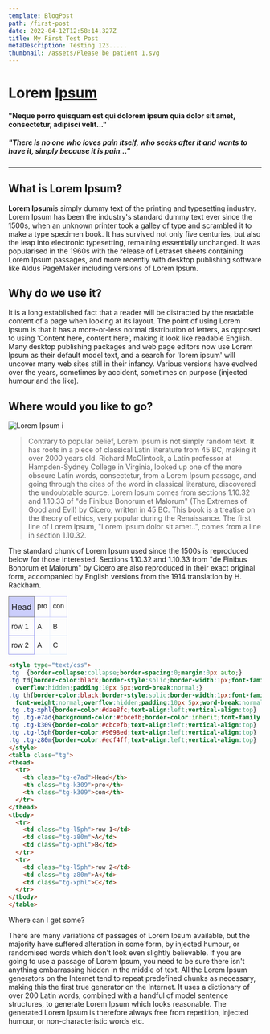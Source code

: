 ```yaml
---
template: BlogPost
path: /first-post
date: 2022-04-12T12:58:14.327Z
title: My First Test Post
metaDescription: Testing 123.....
thumbnail: /assets/Please be patient 1.svg
---
```

# Lorem [Ipsum](https://www.lipsum.com)

#### "Neque porro quisquam est qui dolorem ipsum quia dolor sit amet, consectetur, adipisci velit..."

##### "There is no one who loves pain itself, who seeks after it and wants to have it, simply because it is pain..."

- - -

## What is Lorem Ipsum?

**Lorem Ipsum**is simply dummy text of the printing and typesetting industry. Lorem Ipsum has been the industry's standard dummy text ever since the 1500s, when an unknown printer took a galley of type and scrambled it to make a type specimen book. It has survived not only five centuries, but also the leap into electronic typesetting, remaining essentially unchanged. It was popularised in the 1960s with the release of Letraset sheets containing Lorem Ipsum passages, and more recently with desktop publishing software like Aldus PageMaker including versions of Lorem Ipsum.

## Why do we use it?

It is a long established fact that a reader will be distracted by the readable content of a page when looking at its layout. The point of using Lorem Ipsum is that it has a more-or-less normal distribution of letters, as opposed to using 'Content here, content here', making it look like readable English. Many desktop publishing packages and web page editors now use Lorem Ipsum as their default model text, and a search for 'lorem ipsum' will uncover many web sites still in their infancy. Various versions have evolved over the years, sometimes by accident, sometimes on purpose (injected humour and the like).

## Where would you like to go?

![Lorem Ipsum i](/assets/Vectorx2.png "popular belief")

> Contrary to popular belief, Lorem Ipsum is not simply random text. It has roots in a piece of classical Latin literature from 45 BC, making it over 2000 years old. Richard McClintock, a Latin professor at Hampden-Sydney College in Virginia, looked up one of the more obscure Latin words, consectetur, from a Lorem Ipsum passage, and going through the cites of the word in classical literature, discovered the undoubtable source. Lorem Ipsum comes from sections 1.10.32 and 1.10.33 of "de Finibus Bonorum et Malorum" (The Extremes of Good and Evil) by Cicero, written in 45 BC. This book is a treatise on the theory of ethics, very popular during the Renaissance. The first line of Lorem Ipsum, "Lorem ipsum dolor sit amet..", comes from a line in section 1.10.32.

The standard chunk of Lorem Ipsum used since the 1500s is reproduced below for those interested. Sections 1.10.32 and 1.10.33 from "de Finibus Bonorum et Malorum" by Cicero are also reproduced in their exact original form, accompanied by English versions from the 1914 translation by H. Rackham.

<div>
<style type="text/css"> .tg{border-collapse:collapse;border-spacing:0;margin:0px auto;} .tg td{border-color:black;border-style:solid;border-width:1px;font-family:Arial, sans-serif;font-size:14px; overflow:hidden;padding:10px 5px;word-break:normal;} .tg th{border-color:black;border-style:solid;border-width:1px;font-family:Arial, sans-serif;font-size:14px; font-weight:normal;overflow:hidden;padding:10px 5px;word-break:normal;} .tg .tg-xphl{border-color:#dae8fc;text-align:left;vertical-align:top} .tg .tg-e7ad{background-color:#cbcefb;border-color:inherit;font-family:inherit;font-size:16px;text-align:left;vertical-align:top} .tg .tg-k309{border-color:#cbcefb;text-align:left;vertical-align:top} .tg .tg-l5ph{border-color:#9698ed;text-align:left;vertical-align:top} .tg .tg-z80m{border-color:#ecf4ff;text-align:left;vertical-align:top} </style><table class="tg"><thead><tr><th class="tg-e7ad">Head</th><th class="tg-k309">pro</th><th class="tg-k309">con</th></tr></thead><tbody><tr><td class="tg-l5ph">row 1</td><td class="tg-z80m">A</td><td class="tg-xphl">B</td></tr><tr><td class="tg-l5ph">row 2</td><td class="tg-z80m">A</td><td class="tg-xphl">C</td></tr></tbody></table>
</div>

```html
<style type="text/css">
.tg  {border-collapse:collapse;border-spacing:0;margin:0px auto;}
.tg td{border-color:black;border-style:solid;border-width:1px;font-family:Arial, sans-serif;font-size:14px;
  overflow:hidden;padding:10px 5px;word-break:normal;}
.tg th{border-color:black;border-style:solid;border-width:1px;font-family:Arial, sans-serif;font-size:14px;
  font-weight:normal;overflow:hidden;padding:10px 5px;word-break:normal;}
.tg .tg-xphl{border-color:#dae8fc;text-align:left;vertical-align:top}
.tg .tg-e7ad{background-color:#cbcefb;border-color:inherit;font-family:inherit;font-size:16px;text-align:left;vertical-align:top}
.tg .tg-k309{border-color:#cbcefb;text-align:left;vertical-align:top}
.tg .tg-l5ph{border-color:#9698ed;text-align:left;vertical-align:top}
.tg .tg-z80m{border-color:#ecf4ff;text-align:left;vertical-align:top}
</style>
<table class="tg">
<thead>
  <tr>
    <th class="tg-e7ad">Head</th>
    <th class="tg-k309">pro</th>
    <th class="tg-k309">con</th>
  </tr>
</thead>
<tbody>
  <tr>
    <td class="tg-l5ph">row 1</td>
    <td class="tg-z80m">A</td>
    <td class="tg-xphl">B</td>
  </tr>
  <tr>
    <td class="tg-l5ph">row 2</td>
    <td class="tg-z80m">A</td>
    <td class="tg-xphl">C</td>
  </tr>
</tbody>
</table>
```

Where can I get some?

There are many variations of passages of Lorem Ipsum available, but the majority have suffered alteration in some form, by injected humour, or randomised words which don't look even slightly believable. If you are going to use a passage of Lorem Ipsum, you need to be sure there isn't anything embarrassing hidden in the middle of text. All the Lorem Ipsum generators on the Internet tend to repeat predefined chunks as necessary, making this the first true generator on the Internet. It uses a dictionary of over 200 Latin words, combined with a handful of model sentence structures, to generate Lorem Ipsum which looks reasonable. The generated Lorem Ipsum is therefore always free from repetition, injected humour, or non-characteristic words etc.
